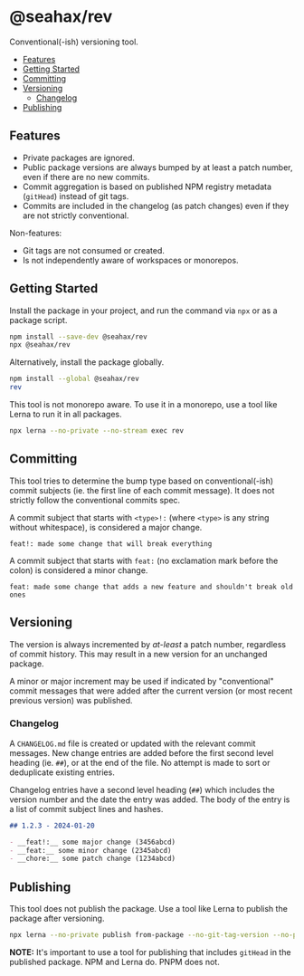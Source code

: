 # @seahax/rev

Conventional(-ish) versioning tool.

- [Features](#features)
- [Getting Started](#getting-started)
- [Committing](#committing)
- [Versioning](#versioning)
  - [Changelog](#changelog)
- [Publishing](#publishing)

## Features

- Private packages are ignored.
- Public package versions are always bumped by at least a patch number, even if there are no new commits.
- Commit aggregation is based on published NPM registry metadata (`gitHead`) instead of git tags.
- Commits are included in the changelog (as patch changes) even if they are not strictly conventional.

Non-features:

- Git tags are not consumed or created.
- Is not independently aware of workspaces or monorepos.

## Getting Started

Install the package in your project, and run the command via `npx` or as a package script.

```sh
npm install --save-dev @seahax/rev
npx @seahax/rev
```

Alternatively, install the package globally.

```sh
npm install --global @seahax/rev
rev
```

This tool is not monorepo aware. To use it in a monorepo, use a tool like Lerna to run it in all packages.

```sh
npx lerna --no-private --no-stream exec rev
```

## Committing

This tool tries to determine the bump type based on conventional(-ish) commit subjects (ie. the first line of each commit message). It does not strictly follow the conventional commits spec.

A commit subject that starts with `<type>!:` (where `<type>` is any string without whitespace), is considered a major change.

```
feat!: made some change that will break everything
```

A commit subject that starts with `feat:` (no exclamation mark before the colon) is considered a minor change.

```
feat: made some change that adds a new feature and shouldn't break old ones
```

## Versioning

The version is always incremented by _at-least_ a patch number, regardless of commit history. This may result in a new version for an unchanged package.

A minor or major increment may be used if indicated by "conventional" commit messages that were added after the current version (or most recent previous version) was published.

### Changelog

A `CHANGELOG.md` file is created or updated with the relevant commit messages. New change entries are added before the first second level heading (ie. `##`), or at the end of the file. No attempt is made to sort or deduplicate existing entries.

Changelog entries have a second level heading (`##`) which includes the version number and the date the entry was added. The body of the entry is a list of commit subject lines and hashes.

```md
## 1.2.3 - 2024-01-20

- __feat!:__ some major change (3456abcd)
- __feat:__ some minor change (2345abcd)
- __chore:__ some patch change (1234abcd)
```

## Publishing

This tool does not publish the package. Use a tool like Lerna to publish the package after versioning.

```sh
npx lerna --no-private publish from-package --no-git-tag-version --no-push
```

**NOTE:** It's important to use a tool for publishing that includes `gitHead` in the published package. NPM and Lerna do. PNPM does not.
